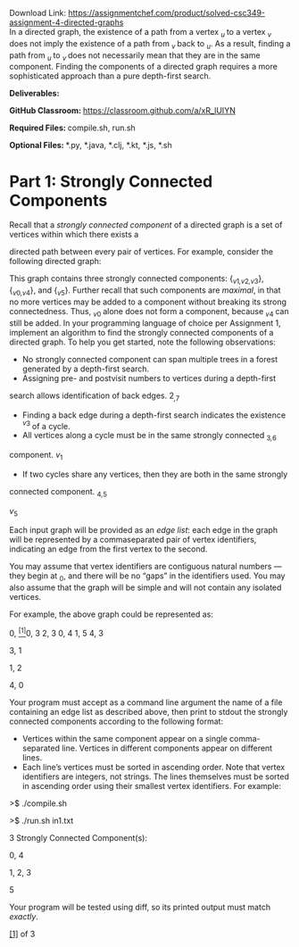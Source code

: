 Download Link: https://assignmentchef.com/product/solved-csc349-assignment-4-directed-graphs
<br>
In a directed graph, the existence of a path from a vertex <em><sub>u </sub></em>to a vertex <em><sub>v </sub></em>does not imply the existence of a path from <em><sub>v </sub></em>back to <em><sub>u</sub></em>. As a result, finding a path from <em><sub>u </sub></em>to <em><sub>v </sub></em>does not necessarily mean that they are in the same component. Finding the components of a directed graph requires a more sophisticated approach than a pure depth-first search.

<strong>Deliverables:</strong>

<strong>GitHub Classroom: </strong><a href="https://classroom.github.com/a/xR_lUIYN">https://classroom.github.com/a/xR_lUIYN</a>

<strong>Required Files:                   </strong>compile.sh, run.sh

<strong>Optional Files:                           </strong>*.py, *.java, *.clj, *.kt, *.js, *.sh

<h1>Part 1: Strongly Connected Components</h1>

Recall that a <em>strongly connected component </em>of a directed graph is a set of vertices within which there exists a

directed path between every pair of vertices. For example, consider the following directed graph:

This graph contains three strongly connected components: {<em><sub>v</sub></em><sub>1</sub><em><sub>,v</sub></em><sub>2</sub><em><sub>,v</sub></em><sub>3</sub>}, {<em><sub>v</sub></em><sub>0</sub><em><sub>,v</sub></em><sub>4</sub>}, and {<em><sub>v</sub></em><sub>5</sub>}. Further recall that such components are <em>maximal</em>, in that no more vertices may be added to a component without breaking its strong connectedness. Thus, <em><sub>v</sub></em><sub>0 </sub>alone does not form a component, because <em><sub>v</sub></em><sub>4 </sub>can still be added. In your programming language of choice per Assignment 1, implement an algorithm to find the strongly connected components of a directed graph. To help you get started, note the following observations:

<ul>

 <li>No strongly connected component can span multiple trees in a forest generated by a depth-first search.</li>

 <li>Assigning pre- and postvisit numbers to vertices during a depth-first</li>

</ul>

search allows identification of back edges.                                                                     2<em><sub>,</sub></em><sub>7</sub>

<ul>

 <li>Finding a back edge during a depth-first search indicates the existence <em><sup>v</sup></em><sup>3 </sup>of a cycle.</li>

 <li>All vertices along a cycle must be in the same strongly connected <sub>3<em>,</em>6</sub></li>

</ul>

component.                                                                                                                                  <em>v</em><sub>1</sub>

<ul>

 <li>If two cycles share any vertices, then they are both in the same strongly</li>

</ul>

connected component.                                                                                                        <sub>4<em>,</em>5</sub>

<em>v</em><sub>5</sub>

Each input graph will be provided as an <em>edge list</em>: each edge in the graph will be represented by a commaseparated pair of vertex identifiers, indicating an edge from the first vertex to the second.

You may assume that vertex identifiers are contiguous natural numbers — they begin at <sub>0</sub>, and there will be no “gaps” in the identifiers used. You may also assume that the graph will be simple and will not contain any isolated vertices.

For example, the above graph could be represented as:

0, <a href="#_ftn1" name="_ftnref1"><sup>[1]</sup></a>0, 3 2, 3 0, 4 1, 5 4, 3

3, 1

1, 2

4, 0

Your program must accept as a command line argument the name of a file containing an edge list as described above, then print to stdout the strongly connected components according to the following format:

<ul>

 <li>Vertices within the same component appear on a single comma-separated line. Vertices in different components appear on different lines.</li>

 <li>Each line’s vertices must be sorted in ascending order. Note that vertex identifiers are integers, not strings. The lines themselves must be sorted in ascending order using their smallest vertex identifiers. For example:</li>

</ul>

&gt;$ ./compile.sh

&gt;$ ./run.sh in1.txt

3 Strongly Connected Component(s):

0, 4

1, 2, 3

5

Your program will be tested using diff, so its printed output must match <em>exactly</em>.

<a href="#_ftnref1" name="_ftn1">[1]</a> of 3